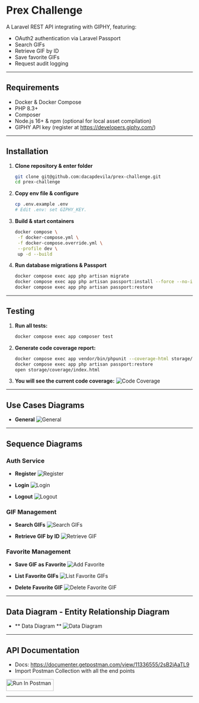 # Prex Challenge

A Laravel REST API integrating with GIPHY, featuring:

- OAuth2 authentication via Laravel Passport
- Search GIFs
- Retrieve GIF by ID
- Save favorite GIFs
- Request audit logging  

---

## Requirements

- Docker & Docker Compose
- PHP 8.3+
- Composer
- Node.js 16+ & npm (optional for local asset compilation)
- GIPHY API key (register at https://developers.giphy.com/)

---

## Installation

1. **Clone repository & enter folder**

    ```bash
    git clone git@github.com:dacapdevila/prex-challenge.git
    cd prex-challenge
    ```

2. **Copy env file & configure**

    ```bash
    cp .env.example .env
    # Edit .env: set GIPHY_KEY.
    ```

3. **Build & start containers**
 
   ```bash
   docker compose \
    -f docker-compose.yml \
    -f docker-compose.override.yml \
    --profile dev \
    up -d --build
   ```

4. **Run database migrations & Passport**

   ```bash
   docker compose exec app php artisan migrate
   docker compose exec app php artisan passport:install --force --no-interaction
   docker compose exec app php artisan passport:restore
   ```

---

## Testing

1. **Run all tests:**

   ```bash
   docker compose exec app composer test
   ```
   
2. **Generate code coverage report:**

   ```bash
   docker compose exec app vendor/bin/phpunit --coverage-html storage/coverage
   docker compose exec app php artisan passport:restore
   open storage/coverage/index.html
   ```
3. **You will see the current code coverage:**
![Code Coverage](docs/assets/code_coverage.png)

---

## Use Cases Diagrams

- **General**
  ![General](docs/assets/use_cases_diagrams.png)

---

## Sequence Diagrams

### Auth Service

- **Register**
  ![Register](docs/assets/sequence_diagram_register.png)

- **Login**
  ![Login](docs/assets/sequence_diagram_login.png)

- **Logout**
  ![Logout](docs/assets/sequence_diagram_logout.png)

### GIF Management

- **Search GIFs**
  ![Search GIFs](docs/assets/sequence_diagram_search_gifs.png)

- **Retrieve GIF by ID**
  ![Retrieve GIF](docs/assets/sequence_diagram_retrieve_gif.png)

### Favorite Management

- **Save GIF as Favorite**
  ![Add Favorite](docs/assets/sequence_diagram_add_gif_to_favorites.png)

- **List Favorite GIFs**
  ![List Favorite GIFs](docs/assets/sequence_diagram_list_favorites.png)

- **Delete Favorite GIF**
  ![Delete Favorite GIF](docs/assets/sequence_diagram_delete_favorite.png)

---

## Data Diagram - Entity Relationship Diagram

- ** Data Diagram **
  ![Data Diagram](docs/assets/ERD.png)

---

## API Documentation

- Docs: https://documenter.getpostman.com/view/11336555/2sB2jAaTL9
- Import Postman Collection with all the end points

[<img src="https://run.pstmn.io/button.svg" alt="Run In Postman" style="width: 128px; height: 32px;">](https://god.gw.postman.com/run-collection/:2sB2jAaTL9?action=collection%2Ffork&source=rip_markdown&:collection_url)

---

